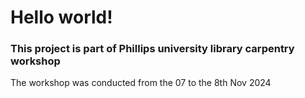 # Hello world!

### This project is part of Phillips university library carpentry workshop
The workshop was conducted from the 07 to the 8th Nov 2024
